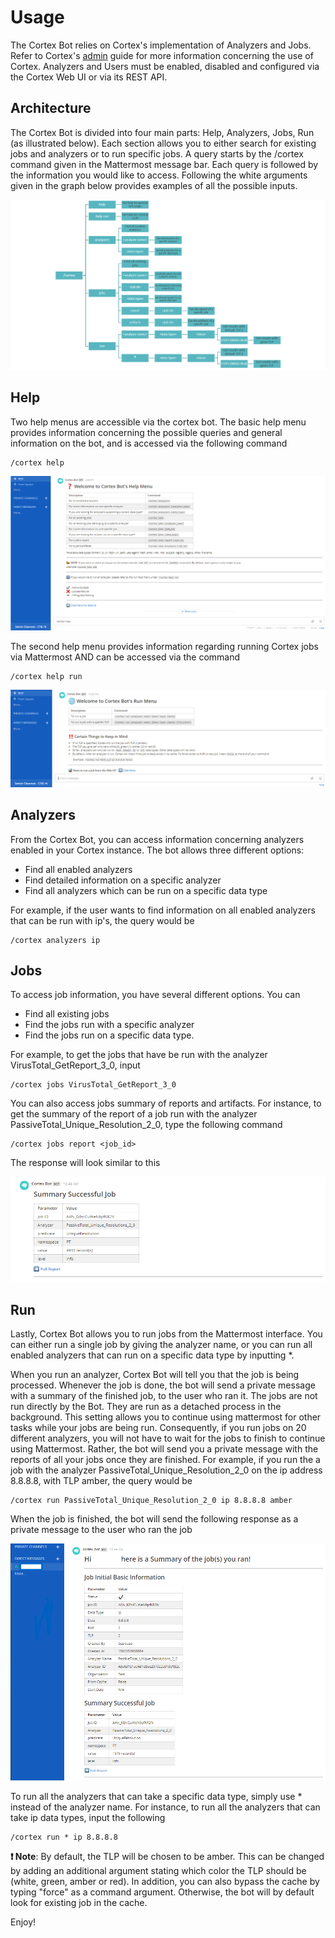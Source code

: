 # Usage

The Cortex Bot relies on Cortex's implementation of Analyzers and Jobs. Refer to Cortex's [admin](https://github.com/TheHive-Project/CortexDocs/blob/master/admin/admin-guide.md) guide for more information concerning the use of Cortex. Analyzers and Users must be enabled, disabled and configured via the Cortex Web UI or via its REST API. 

## Architecture

The Cortex Bot is divided into four main parts: Help, Analyzers, Jobs, Run (as illustrated below). Each section allows you to either search for existing jobs and analyzers or to run specific jobs. A query starts by the /cortex command given in the Mattermost message bar. Each query is followed by the information you would like to access. Following the white arguments given in the graph below provides examples of all the possible inputs. 

![](images/cortexBotGraph.png)

## Help

Two help menus are accessible via the cortex bot. The basic help menu provides information concerning the possible queries and general information on the bot, and is accessed via the following command
```
/cortex help
```
![](images/help.PNG)

The second help menu provides information regarding running Cortex jobs via Mattermost AND can be accessed via the command
```
/cortex help run
```
![](images/helprun.PNG)

## Analyzers

From the Cortex Bot, you can access information concerning analyzers enabled in your Cortex instance. The bot allows three different options:

- Find all enabled analyzers
- Find detailed information on a specific analyzer
- Find all analyzers which can be run on a specific data type

For example, if the user wants to find information on all enabled analyzers that can be run with ip's, the query would be
```
/cortex analyzers ip
```

## Jobs

To access job information, you have several different options. You can

- Find all existing jobs
- Find the jobs run with a specific analyzer
- Find the jobs run on a specific data type.

For example, to get the jobs that have be run with the analyzer VirusTotal_GetReport_3_0, input
```
/cortex jobs VirusTotal_GetReport_3_0
```

You can also access jobs summary of reports and artifacts. For instance, to get the summary of the report of a job run with the analyzer PassiveTotal_Unique_Resolution_2_0, type the following command
```
/cortex jobs report <job_id>
```
The response will look similar to this


![](images/jobReport.PNG)

## Run

Lastly, Cortex Bot allows you to run jobs from the Mattermost interface. You can either run a single job by giving the analyzer name, or you can run all enabled analyzers that can run on a specific data type by inputting *.

When you run an analyzer, Cortex Bot will tell you that the job is being processed. Whenever the job is done, the bot will send a private message with a summary of the finished job, to the user who ran it. The jobs are not run directly by the Bot. They are run as a detached process in the background. This setting allows you to continue using mattermost for other tasks while your jobs are being run. Consequently, if you run jobs on 20 different analyzers, you will not have to wait for the jobs to finish to continue using Mattermost. Rather, the bot will send you a private message with the reports of all your jobs once they are finished. For example, if you run the a job with the analyzer PassiveTotal_Unique_Resolution_2_0 on the ip address 8.8.8.8, with TLP amber, the query would be
```
/cortex run PassiveTotal_Unique_Resolution_2_0 ip 8.8.8.8 amber 
```
When the job is finished, the bot will send the following response as a private message to the user who ran the job

![](images/job.PNG)

To run all the analyzers that can take a specific data type, simply use * instead of the analyzer name. For instance, to run all the analyzers that can take ip data types, input the following

```
/cortex run * ip 8.8.8.8 
```

**:exclamation: Note**: By default, the TLP will be chosen to be amber. This can be changed by adding an additional argument stating which color the TLP should be (white, green, amber or red). In addition, you can also bypass the cache by typing "force" as a command argument. Otherwise, the bot will by default look for existing job in the cache. 

Enjoy!
